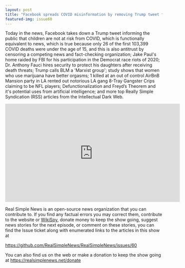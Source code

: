 ```yaml
---
layout: post
title: "Facebook spreads COVID misinformation by removing Trump tweet for 'spreading COVID misinformation'"
featured-img: issue60
---
```


Today in the news, Facebook takes down a Trump tweet informing the public that children are not at risk from COVID, which is functionally equivalent to news, which is true because only 26 of the first 103,399 COVID deaths were under the age of 15, and this is also antitrust by censoring a competing news and fact-checking organization; Jake Paul's home raided by FBI for his participation in the Democrat race riots of 2020; Dr. Anthony Fauci hires security to protect his daughters after receiving death threats; Trump calls BLM a 'Marxist group'; study shows that women who use marijuana have better orgasms; 1 killed at an out of control AirBnB Mansion party in LA rented out notorious LA gang  8-Tray Gangster Crips claiming to be NFL players; Defunctionalization and Freyd’s Theorem and it's potential uses from artificial intelligence; and more top Really Simple Syndication (RSS) articles from the Intellectual Dark Web.

<iframe width="560" height="315" src="https://www.youtube.com/embed/nI_Q89kr_PY
" frameborder="0" allow="accelerometer; autoplay; encrypted-media; gyroscope; picture-in-picture" allowfullscreen></iframe>

Real Simple News is an open-source news organization that you can contribute to. If you find any factual errors you may correct them, contribute to the website or [WikiSpy](https://github.com/WikiSpy), donate money to keep the show going, suggest news stories for the next episode, or comment on these stories, you can find the Issue ticket along with enumerated links to the articles in this show at 

<https://github.com/RealSimpleNews/RealSimpleNews/issues/60>

You can also find us on the web or make a donation to keep the show going at <https://realsimplenews.net/donate>
